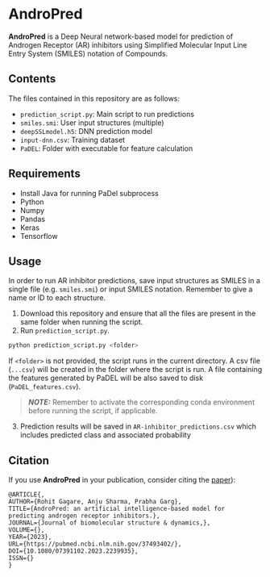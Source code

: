 # AndroPred

**AndroPred** is a Deep Neural network-based model for prediction of Androgen Receptor (AR) inhibitors using 
Simplified Molecular Input Line Entry System (SMILES) notation of Compounds.

## Contents

The files contained in this repository are as follows:
 * ``prediction_script.py``: Main script to run predictions
 * ``smiles.smi``: User input structures (multiple)
 * ``deepSSLmodel.h5``: DNN prediction model
 * ``input-dnn.csv``: Training dataset
 * ``PaDEL``: Folder with executable for feature calculation

## Requirements

* Install Java for running PaDel subprocess
* Python
* Numpy
* Pandas
* Keras
* Tensorflow

## Usage

In order to run AR inhibitor predictions, save input structures as SMILES in a single 
file (e.g. ``smiles.smi``) or input SMILES notation. Remember to give a name or ID to each structure.
 
1. Download this repository and ensure that all the files are present in the same folder when running the script.
2. Run ``prediction_script.py``. 
  ```bash
  python prediction_script.py <folder>
  ```
   If ``<folder>`` is not provided, the script runs in the current directory.
   A csv file (``...csv``) will be created in the folder where the script is run.
   A file containing the features generated by PaDEL will be also saved to disk (``PaDEL_features.csv``).
  
> **_NOTE:_** Remember to activate the corresponding conda environment before running the script, if applicable.
3. Prediction results will be saved in ``AR-inhibitor_predictions.csv`` which includes predicted class and associated probability

## Citation

If you use **AndroPred** in your publication, consider citing the [paper]([https://pubmed.ncbi.nlm.nih.gov/37493402/])):
```
@ARTICLE{,
AUTHOR={Rohit Gagare, Anju Sharma, Prabha Garg},   
TITLE={AndroPred: an artificial intelligence-based model for predicting androgen receptor inhibitors.},      
JOURNAL={Journal of biomolecular structure & dynamics,},      
VOLUME={},           
YEAR={2023},     
URL={https://pubmed.ncbi.nlm.nih.gov/37493402/},       
DOI={10.1080/07391102.2023.2239935},      	
ISSN={}
}
```


